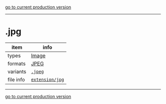 [go to current production version]({{preferredFormats}})

---



# .jpg

item | info
--- | ---
types | [Image](../dataTypes/image.md)
formats | [JPEG](../fileFormats/jpeg.md)
variants | [`.jpeg`](../extensions/jpeg.md)
file info | [`extension/jpg`]({{fileinfo}}/jpg)




---

[go to current production version]({{preferredFormats}})
